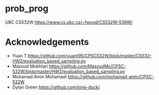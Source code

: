 # prob_prog
UBC CS532W https://www.cs.ubc.ca/~fwood/CS532W-539W/

# Acknowledgements 
* Yuan T https://github.com/yuant95/CPSC532W/blob/master/CS532-HW2/evaluation_based_sampling.py
* Masoud Mokhtari https://github.com/MasoudMo/CPSC-532W/blob/master/HW2/evaluation_based_sampling.py
* Mohamad Amin Mohamadi https://github.com/mohamad-amin/CPSC-532W
* Dylan Green https://github.com/lone-duck/
